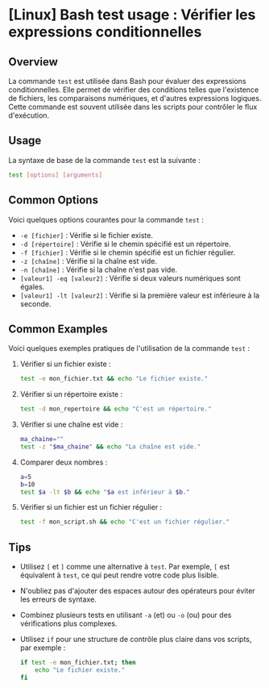 # [Linux] Bash test usage : Vérifier les expressions conditionnelles

## Overview
La commande `test` est utilisée dans Bash pour évaluer des expressions conditionnelles. Elle permet de vérifier des conditions telles que l'existence de fichiers, les comparaisons numériques, et d'autres expressions logiques. Cette commande est souvent utilisée dans les scripts pour contrôler le flux d'exécution.

## Usage
La syntaxe de base de la commande `test` est la suivante :

```bash
test [options] [arguments]
```

## Common Options
Voici quelques options courantes pour la commande `test` :

- `-e [fichier]` : Vérifie si le fichier existe.
- `-d [répertoire]` : Vérifie si le chemin spécifié est un répertoire.
- `-f [fichier]` : Vérifie si le chemin spécifié est un fichier régulier.
- `-z [chaîne]` : Vérifie si la chaîne est vide.
- `-n [chaîne]` : Vérifie si la chaîne n'est pas vide.
- `[valeur1] -eq [valeur2]` : Vérifie si deux valeurs numériques sont égales.
- `[valeur1] -lt [valeur2]` : Vérifie si la première valeur est inférieure à la seconde.

## Common Examples
Voici quelques exemples pratiques de l'utilisation de la commande `test` :

1. Vérifier si un fichier existe :

   ```bash
   test -e mon_fichier.txt && echo "Le fichier existe."
   ```

2. Vérifier si un répertoire existe :

   ```bash
   test -d mon_repertoire && echo "C'est un répertoire."
   ```

3. Vérifier si une chaîne est vide :

   ```bash
   ma_chaine=""
   test -z "$ma_chaine" && echo "La chaîne est vide."
   ```

4. Comparer deux nombres :

   ```bash
   a=5
   b=10
   test $a -lt $b && echo "$a est inférieur à $b."
   ```

5. Vérifier si un fichier est un fichier régulier :

   ```bash
   test -f mon_script.sh && echo "C'est un fichier régulier."
   ```

## Tips
- Utilisez `[` et `]` comme une alternative à `test`. Par exemple, `[` est équivalent à `test`, ce qui peut rendre votre code plus lisible.
- N'oubliez pas d'ajouter des espaces autour des opérateurs pour éviter les erreurs de syntaxe.
- Combinez plusieurs tests en utilisant `-a` (et) ou `-o` (ou) pour des vérifications plus complexes.
- Utilisez `if` pour une structure de contrôle plus claire dans vos scripts, par exemple :

   ```bash
   if test -e mon_fichier.txt; then
       echo "Le fichier existe."
   fi
   ```